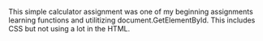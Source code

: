 This simple calculator assignment was one of my beginning assignments learning functions and utilitizing document.GetElementById.  This includes CSS but not using a lot in the HTML.